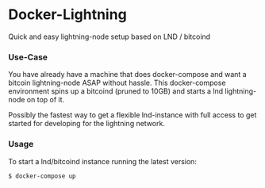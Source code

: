 # Docker-Lightning

Quick and easy lightning-node setup based on LND / bitcoind

### Use-Case

You have already have a machine that does docker-compose and want a bitcoin lightning-node ASAP without hassle. This docker-compose environment spins up a bitcoind (pruned to 10GB) and starts a lnd lightning-node on top of it. 

Possibly the fastest way to get a flexible lnd-instance with full access to get started for developing for the lightning network.

### Usage

To start a lnd/bitcoind instance running the latest version:

```
$ docker-compose up
```
